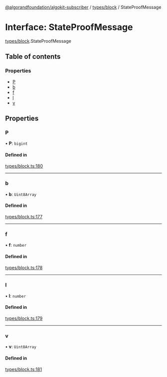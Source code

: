 [@algorandfoundation/algokit-subscriber](../README.md) / [types/block](../modules/types_block.md) / StateProofMessage

# Interface: StateProofMessage

[types/block](../modules/types_block.md).StateProofMessage

## Table of contents

### Properties

- [P](types_block.StateProofMessage.md#p)
- [b](types_block.StateProofMessage.md#b)
- [f](types_block.StateProofMessage.md#f)
- [l](types_block.StateProofMessage.md#l)
- [v](types_block.StateProofMessage.md#v)

## Properties

### P

• **P**: `bigint`

#### Defined in

[types/block.ts:180](https://github.com/algorandfoundation/algokit-subscriber-ts/blob/main/src/types/block.ts#L180)

___

### b

• **b**: `Uint8Array`

#### Defined in

[types/block.ts:177](https://github.com/algorandfoundation/algokit-subscriber-ts/blob/main/src/types/block.ts#L177)

___

### f

• **f**: `number`

#### Defined in

[types/block.ts:178](https://github.com/algorandfoundation/algokit-subscriber-ts/blob/main/src/types/block.ts#L178)

___

### l

• **l**: `number`

#### Defined in

[types/block.ts:179](https://github.com/algorandfoundation/algokit-subscriber-ts/blob/main/src/types/block.ts#L179)

___

### v

• **v**: `Uint8Array`

#### Defined in

[types/block.ts:181](https://github.com/algorandfoundation/algokit-subscriber-ts/blob/main/src/types/block.ts#L181)
